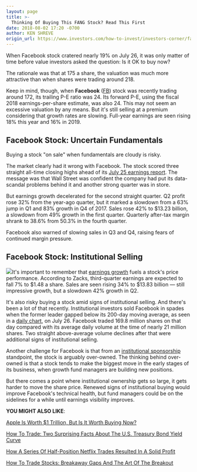 ```yaml
---
layout: page
title: >-
  Thinking Of Buying This FANG Stock? Read This First
date: 2018-08-02 17:20 -0700
author: KEN SHREVE
origin_url: https://www.investors.com/how-to-invest/investors-corner/facebook-stock-earnings-mutual-fund-selling/
---
```


When Facebook stock cratered nearly 19% on July 26, it was only matter of time before value investors asked the question: Is it OK to buy now?

The rationale was that at 175 a share, the valuation was much more attractive than when shares were trading around 218.

Keep in mind, though, when **Facebook** ([FB](https://research.investors.com/quote.aspx?symbol=FB)) stock was recently trading around 172, its trailing P-E ratio was 24. Its forward P-E, using the fiscal 2018 earnings-per-share estimate, was also 24. This may not seem an excessive valuation by any means. But it's still selling at a premium considering that growth rates are slowing. Full-year earnings are seen rising 18% this year and 16% in 2019.

## Facebook Stock: Uncertain Fundamentals

Buying a stock "on sale" when fundamentals are cloudy is risky.

The market clearly had it wrong with Facebook. The stock scored three straight all-time closing highs ahead of its [July 25 earnings report](https://www.investors.com/news/technology/facebook-second-quarter-results/). The message was that Wall Street was confident the company had put its data-scandal problems behind it and another strong quarter was in store.

But earnings growth decelerated for the second straight quarter. Q2 profit rose 32% from the year-ago quarter, but it marked a slowdown from a 63% jump in Q1 and 83% growth in Q4 of 2017. Sales rose 42% to \$13.23 billion, a slowdown from 49% growth in the first quarter. Quarterly after-tax margin shrank to 38.6% from 50.3% in the fourth quarter.

Facebook also warned of slowing sales in Q3 and Q4, raising fears of continued margin pressure.

## Facebook Stock: Institutional Selling

![](https://www.investors.com/wp-content/uploads/2018/08/IC1c080218-249x300.jpg)It's important to remember that [earnings growth](https://www.investors.com/ibd-university/can-slim/quarterly-earnings/) fuels a stock's price performance. According to Zacks, third-quarter earnings are expected to fall 7% to \$1.48 a share. Sales are seen rising 34% to \$13.83 billion — still impressive growth, but a slowdown 42% growth in Q2.

It's also risky buying a stock amid signs of institutional selling. And there's been a lot of that recently. Institutional investors sold Facebook in spades when the former leader gapped below its 200-day moving average, as seen in a [daily chart](https://research.investors.com/stock-charts/nasdaq-nasdaq-composite-0ndqc.htm?cht=pvc&type=DAILY), on July 26. Facebook traded 169.8 million shares on that day compared with its average daily volume at the time of nearly 21 million shares. Two straight above-average volume declines after that were additional signs of institutional selling.

Another challenge for Facebook is that from an [institutional sponsorship](https://www.investors.com/ibd-university/can-slim/institutional-sponsorship/) standpoint, the stock is arguably over-owned. The thinking behind over-owned is that a stock tends to make the biggest move in the early stages of its business, when growth fund managers are building new positions.

But there comes a point where institutional ownership gets so large, it gets harder to move the share price. Renewed signs of institutional buying would improve Facebook's technical health, but fund managers could be on the sidelines for a while until earnings visibility improves.

**YOU MIGHT ALSO LIKE**:

[Apple Is Worth \$1 Trillion, But Is It Worth Buying Now?](https://www.investors.com/market-trend/stock-market-today/apple-stock-tesla-stock-dont-buy-now-dow-futures/)

[How To Trade: Two Surprising Facts About The U.S. Treasury Bond Yield Curve](https://www.investors.com/how-to-invest/investors-corner/how-to-trade-treasury-bond-yield-curve-stocks/)

[How A Series Of Half-Position Netflix Trades Resulted In A Solid Profit](https://www.investors.com/how-to-invest/investors-corner/fang-stock-netflix-yields-profitable-trade/)

[How To Trade Stocks: Breakaway Gaps And The Art Of The Breakout](https://www.investors.com/how-to-invest/investors-corner/breakaway-gap-the-art-of-the-breakout/)
